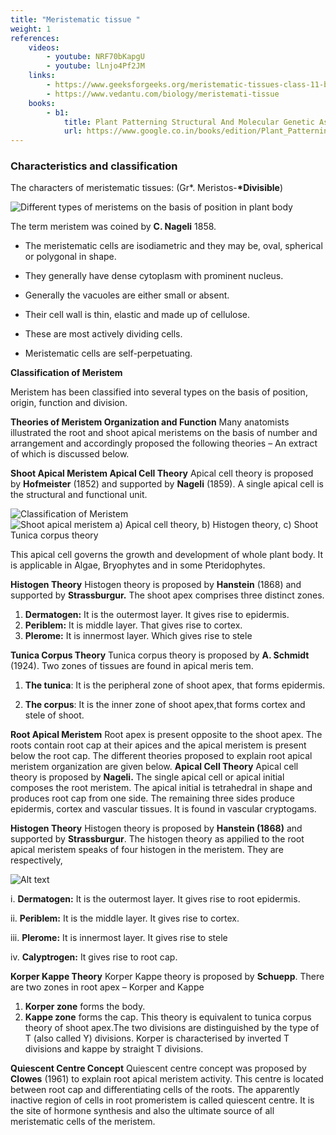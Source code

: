 ```yaml
---
title: "Meristematic tissue "
weight: 1
references:
    videos:
        - youtube: NRF70bKapgU
        - youtube: lLnjo4Pf2JM
    links:
        - https://www.geeksforgeeks.org/meristematic-tissues-class-11-biology/
        - https://www.vedantu.com/biology/meristemati-tissue
    books:
        - b1:
            title: Plant Patterning Structural And Molecular Genetic Aspects
            url: https://www.google.co.in/books/edition/Plant_Patterning_Structural_And_Molecula/yqrICgAAQBAJ?hl=en&gbpv=0
---
```



### Characteristics and classification

The characters of meristematic tissues:
(Gr\*. Meristos-**\*Divisible**)

![Different types of meristems on the basis of position in plant body](9.3.png)

The term meristem was coined by **C. Nageli** 1858.

- The meristematic cells are isodiametric and they may be, oval, spherical or polygonal in shape.

- They generally have dense cytoplasm with prominent nucleus.

- Generally the vacuoles are either small or absent.

- Their cell wall is thin, elastic and made up of cellulose.

- These are most actively dividing cells.

- Meristematic cells are self-perpetuating.

**Classification of Meristem**

Meristem has been classified into several types on the basis of position, origin, function and division.

**Theories of Meristem Organization and Function**
Many anatomists illustrated the root and shoot apical meristems on the basis of number and arrangement and accordingly proposed the following theories – An extract of which is discussed below.

**Shoot Apical Meristem Apical Cell Theory** Apical cell theory is proposed by **Hofmeister** (1852) and supported by **Nageli** (1859). A single apical cell is the structural and functional unit.

![Classification of Meristem](classificationofmeristem.png)
![Shoot apical meristem a) Apical cell theory, b) Histogen theory,
c) Shoot Tunica corpus theory](9.4.png)

This apical cell governs the growth and development of whole plant body. It is applicable in Algae, Bryophytes and in some Pteridophytes.

**Histogen Theory**
Histogen theory is proposed by **Hanstein** (1868) and supported by **Strassburgur.** The shoot apex comprises three distinct zones.

1. **Dermatogen:** It is the outermost layer. It gives rise to epidermis.
2. **Periblem:** It is middle layer. That gives rise
   to cortex.
3. **Plerome:** It is innermost layer. Which gives rise to stele

**Tunica Corpus Theory**
Tunica corpus theory is proposed by **A. Schmidt** (1924). Two zones of tissues are found in apical meris tem.

1. **The tunica**: It is the peripheral zone of shoot apex, that forms epidermis.

2. **The corpus**: It is the inner zone of shoot apex,that forms cortex and stele of shoot.

**Root Apical Meristem**
Root apex is present opposite to the shoot apex. The roots contain root cap at their apices and the apical meristem is present below the root cap. The different theories proposed to explain root apical meristem organization are given below.
**Apical Cell Theory**
Apical cell theory is proposed by **Nageli.** The single apical cell or apical initial composes the root meristem. The apical initial is tetrahedral in shape and produces root cap from one side. The remaining three sides produce epidermis, cortex and vascular tissues. It is found in vascular cryptogams.

**Histogen Theory**
Histogen theory is proposed by **Hanstein (1868)** and supported by **Strassburgur**. The histogen theory as appilied to the root apical meristem speaks of four histogen in the meristem. They are respectively,

![Alt text](9.5.png)

i. **Dermatogen:** It is the outermost layer. It gives rise to root epidermis.

ii. **Periblem:** It is the middle layer. It gives rise to cortex.

iii. **Plerome:** It is innermost layer. It gives rise to stele

iv. **Calyptrogen:** It gives rise to root cap.

**Korper Kappe Theory**
Korper Kappe theory is proposed by **Schuepp**. There are two zones in root apex – Korper and Kappe

1. **Korper zone** forms the body.
2. **Kappe zone** forms the cap. This theory is equivalent to tunica corpus theory of shoot apex.The two divisions are distinguished by the type of T (also called Y) divisions. Korper is characterised by inverted T divisions and kappe by straight T divisions.

**Quiescent Centre Concept**
Quiescent centre concept was proposed by **Clowes** (1961) to explain root apical meristem activity. This centre is located between root cap and differentiating cells of the roots. The apparently inactive region of cells in root promeristem is called quiescent centre. It is the site of hormone synthesis and also the ultimate source of all meristematic cells of the meristem.

